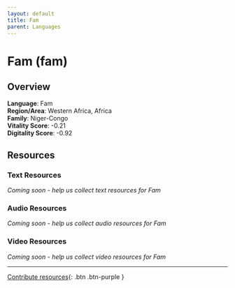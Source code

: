 ```yaml
---
layout: default
title: Fam
parent: Languages
---
```


# Fam (fam)

## Overview

**Language**: Fam  
**Region/Area**: Western Africa, Africa  
**Family**: Niger-Congo  
**Vitality Score**: -0.21  
**Digitality Score**: -0.92  

## Resources

### Text Resources
*Coming soon - help us collect text resources for Fam*

### Audio Resources
*Coming soon - help us collect audio resources for Fam*

### Video Resources
*Coming soon - help us collect video resources for Fam*

---

[Contribute resources](https://fairtrain.github.io/){: .btn .btn-purple }
